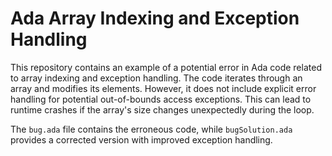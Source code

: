 # Ada Array Indexing and Exception Handling

This repository contains an example of a potential error in Ada code related to array indexing and exception handling. The code iterates through an array and modifies its elements. However, it does not include explicit error handling for potential out-of-bounds access exceptions.  This can lead to runtime crashes if the array's size changes unexpectedly during the loop.

The `bug.ada` file contains the erroneous code, while `bugSolution.ada` provides a corrected version with improved exception handling.